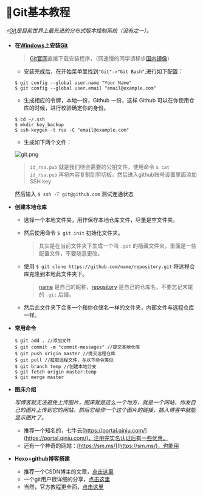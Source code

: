 # 📕Git基本教程

*⚡[Git]()是目前世界上最先进的分布式版本控制系统（没有之一）。*

- **在[Windows]()上安装[Git]()**

  > [Git官网](https://git-scm.com/downloads)直接下载安装程序，（网速慢的同学请移步[国内镜像](https://pan.baidu.com/s/1kU5OCOB#list/path=%2Fpub%2Fgit)）
  
  + 安装完成后，在开始菜单里找到`"Git"->"Git Bash"`,进行如下配置：
  
  ```git
  $ git config --global user.name "Your Name"  
  $ git config --global user.email "email@example.com"
  ```
  + 生成相应的令牌，本地一份，Github 一份，这样 Github 可以在你使用仓库的时候，进行校验确定你的身份。
  
  ```git
  $ cd ~/.ssh
  $ mkdir key_backup
  $ ssh-keygen -t rsa -C "email@example.com"
  ```
  + 生成如下两个文件：
  
  ![git.png](https://i.loli.net/2018/11/01/5bdb01c742769.png)
  
   > `id_rsa.pub` 就是我们待会需要的公钥文件，使用命令 `$ cat id_rsa.pub` 再将内容复制到剪切板，然后进入github账号设置里面添加SSH key
   
   然后输入 `$ ssh -T git@github.com` 测试连通状态
   
- **创建本地仓库**

  + 选择一个本地文件夹，用作保存本地仓库文件，尽量是空文件夹。
  + 然后使用命令 `$ git init` 初始化文件夹。
    > 其实是在当前文件夹下生成一个叫 `.git` 的隐藏文件夹，里面是一些配置文件，不要随意更改。
   
  + 使用 `$ git clone https://github.com/name/repository.git` 将远程仓库克隆到本地此文件夹下。
    > [name]() 是自己的昵称，[repository]() 是自己的仓库名，不要忘记末尾的 `.git` 后缀。
   
  + 然后此文件夹下会多一个和你仓储名一样的文件夹，内部文件与远程仓库一样。
  
- **常用命令**

  ```git
  $ git add . //添加文件
  $ git commit -m "commit-messages" //提交本地仓库
  $ git push origin master //提交远程仓库
  $ git pull //拉取远程文件，与以下命令类似
  $ git branch temp //创建本地分支
  $ git fetch origin master:temp
  $ git merge master
  ```
- **图床介绍**

  *写博客就无法避免上传图片，图床就是这么一个地方，就是一个网站，你发自己的图片上传到它的网站，然后它给你一个这个图片的链接，插入博客中就能显示图片了。*
  + 推荐一个知名的，七牛云[https://portal.qiniu.com/](https://portal.qiniu.com/)，注册完实名认证后有一些优惠。 
  + 还有一个神奇的网站：[https://sm.ms/](https://sm.ms/)，也能用
  
- **Hexo+github博客搭建**  

  + 推荐一个CSDN博主的文章，[点击这里](https://blog.csdn.net/Mr_yu_java/article/details/81077064)
  + 一个git用户很详细的分享，[点击这里](https://hans2936.github.io/2018/06/06/HexoLog/)
  + 当然，官方教程更全面，[点击这里](https://hexo.io/zh-cn/docs/deployment.html)
